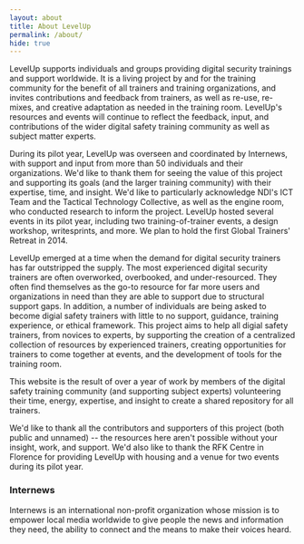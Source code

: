 ```yaml
---
layout: about
title: About LevelUp
permalink: /about/
hide: true
---
```


LevelUp supports individuals and groups providing digital security trainings and support worldwide. It is a living project by and for the training community for the benefit of all trainers and training organizations, and invites contributions and feedback from trainers, as well as re-use, re-mixes, and creative adaptation as needed in the training room. LevelUp's resources and events will continue to reflect the feedback, input, and contributions of the wider digital safety training community as well as subject matter experts.

During its pilot year, LevelUp was overseen and coordinated by Internews, with support and input from more than 50 individuals and their organizations. We'd like to thank them for seeing the value of this project and supporting its goals (and the larger training community) with their expertise, time, and insight. We'd like to particularly acknowledge NDI's ICT Team and the Tactical Technology Collective, as well as the engine room, who conducted research to inform the project. LevelUp hosted several events in its pilot year, including two training-of-trainer events, a design workshop, writesprints, and more. We plan to hold the first Global Trainers' Retreat in 2014.

LevelUp emerged at a time when the demand for digital security trainers has far outstripped the supply. The most experienced digital security trainers are often overworked, overbooked, and under-resourced. They often find themselves as the go-to resource for far more users and organizations in need than they are able to support due to structural support gaps. In addition, a number of individuals are being asked to become digial safety trainers with little to no support, guidance, training experience, or ethical framework. This project aims to help all digial safety trainers, from novices to experts, by supporting the creation of a centralized collection of resources by experienced trainers, creating opportunities for trainers to come together at events, and the development of tools for the training room.

This website is the result of over a year of work by members of the digital safety training community (and supporting subject experts) volunteering their time, energy, expertise, and insight to create a shared repository for all trainers.

We'd like to thank all the contributors and supporters of this project (both public and unnamed) -- the resources here aren't possible without your insight, work, and support. We'd also like to thank the RFK Centre in Florence for providing LevelUp with housing and a venue for two events during its pilot year.

### Internews

Internews is an international non-profit organization whose mission is to empower local media worldwide to give people the news and information they need, the ability to connect and the means to make their voices heard.
